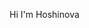 Hi I'm Hoshinova

<!---
nucleohoshinova/nucleohoshinova is a ✨ special ✨ repository because its `README.md` (this file) appears on your GitHub profile.
You can click the Preview link to take a look at your changes.
--->
